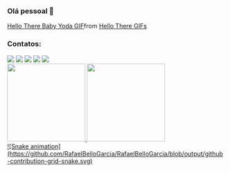 ### Olá pessoal 👋

<div class="tenor-gif-embed" data-postid="20136589" data-share-method="host" data-aspect-ratio="1.78771" data-width="100%"><a href="https://tenor.com/view/hello-there-baby-yoda-mandolorian-hello-gif-20136589">Hello There Baby Yoda GIF</a>from <a href="https://tenor.com/search/hello+there-gifs">Hello There GIFs</a></div> 
<script type="text/javascript" async src="https://tenor.com/embed.js"></script>

<!--
**RafaelBelloGarcia/RafaelBelloGarcia** é um repositório ✨ _especial_ ✨ porque seu `README.md` (este arquivo) aparece em seu perfil GitHub.

Aqui estão algumas idéias para você começar:

- 🔭 Atualmente estou trabalhando em ...
- 🌱 Atualmente estou aprendendo ...
- 👯 Estou procurando colaborar em ...
- 🤔 Estou procurando ajuda com ...
- 💬 Pergunte-me sobre ...
- 📫 Como entrar em contato comigo: ...
- 😄 Pronomes: ...
- ⚡ Curiosidade: ...
-->

### Contatos:

<div>
<a href="######" target="_blank"><img src="https://img.shields.io/badge/YouTube-FF0000?style=for-the-badge&logo=youtube&logoColor=white" target="_blank"></a>
<a href="######" target="_blank"><img src="https://img.shields.io/badge/-Instagram-%23E4405F?style=for-the-badge&logo=instagram&logoColor=white" target="_blank"></a>
<a href="######" target="_blank"><img src="https://img.shields.io/badge/Twitch-9146FF?style=for-the-badge&logo=twitch&logoColor=white" target="_blank"></a>
<a href = "mailto:bello.garcia@gmail.com"><img src="https://img.shields.io/badge/Gmail-D14836?style=for-the-badge&logo=gmail&logoColor=white" target="_blank"></a>
<a href="https://www.linkedin.com/in/rafael-bello-garcia-1bb9756b/" target="_blank"><img src="https://img.shields.io/badge/-LinkedIn-%230077B5?style=for-the-badge&logo=linkedin&logoColor=white" target="_blank"></a>   
</div>

<div>
<a href="https://github.com/RafaelBelloGarcia">
<img height="180em" src="https://github-readme-stats.vercel.app/api/top-langs/?username=seu-usuário-aqui&layout=compact&langs_count=7&theme=dracula"/>
<img height="180em" src="https://github-readme-stats.vercel.app/api?username=seu-usuário-aqui&show_icons=true&theme=dracula&include_all_commits=true&count_private=true"/>
</div>

<div>
![Snake animation](https://github.com/RafaelBelloGarcia/RafaelBelloGarcia/blob/output/github-contribution-grid-snake.svg)
</div>


